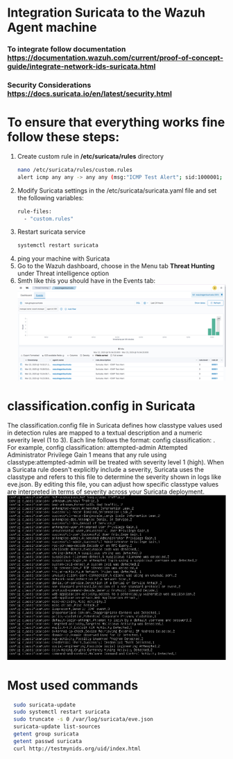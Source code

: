 # Integration Suricata to the Wazuh Agent machine #
### To integrate follow documentation https://documentation.wazuh.com/current/proof-of-concept-guide/integrate-network-ids-suricata.html
### Security Considerations https://docs.suricata.io/en/latest/security.html
# To ensure that everything works fine follow these steps:
1. Create custom rule in **/etc/suricata/rules** directory
   ```bash
   nano /etc/suricata/rules/custom.rules
   alert icmp any any -> any any (msg:"ICMP Test Alert"; sid:1000001; rev:1;)
   ```
2. Modify Suricata settings in the /etc/suricata/suricata.yaml file and set the following variables:
   ```bash
   rule-files:
     - "custom.rules"
   ```
3. Restart suricata service
   ```bash
   systemctl restart suricata
   ```
4. ping your machine with Suricata 
5. Go to the Wazuh dashboard, choose in the Menu tab **Threat Hunting** under Threat intelligence option
6. Smth like this you should have in the Events tab:
   ![test-suricata](/images/test-suricata.png)
# classification.config in Suricata
The classification.config file in Suricata defines how classtype values used in detection rules are mapped to a textual description and a numeric severity level (1 to 3). Each line follows the format: config classification: <classtype> <description> <severity>. For example, config classification: attempted-admin Attempted Administrator Privilege Gain 1 means that any rule using classtype:attempted-admin will be treated with severity level 1 (high). When a Suricata rule doesn't explicitly include a severity, Suricata uses the classtype and refers to this file to determine the severity shown in logs like eve.json. By editing this file, you can adjust how specific classtype values are interpreted in terms of severity across your Suricata deployment.
   ![test-suricata](/images/classification.config.png)
# Most used commands 
 ```bash
   sudo suricata-update
   sudo systemctl restart suricata
   sudo truncate -s 0 /var/log/suricata/eve.json
   suricata-update list-sources
   getent group suricata
   getent passwd suricata
   curl http://testmynids.org/uid/index.html
   ```
